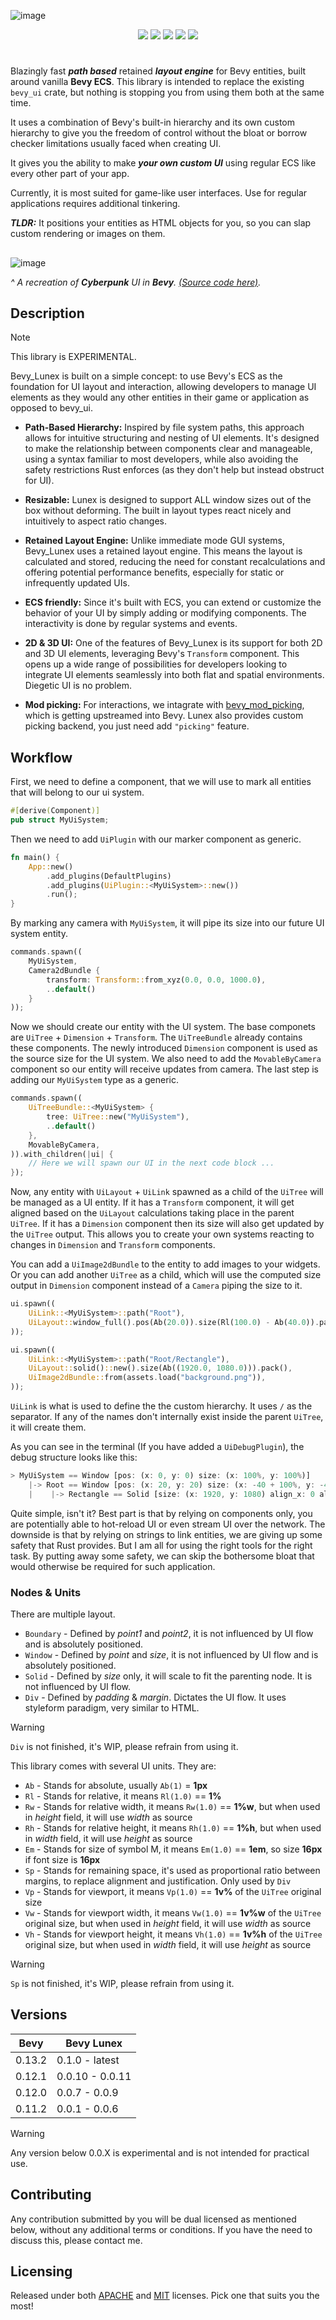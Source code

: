 ![image](promo/bevy_lunex.png)

<div align="center">
  <a href="https://crates.io/crates/bevy_lunex"><img src="https://img.shields.io/crates/v/bevy_lunex?label=version&color=d69039"></a>
  <a href="https://crates.io/crates/bevy"><img src="https://img.shields.io/badge/v0.13.2-white.svg?label=bevy&color=bb86a5"></a>
  <a href="./LICENSE-MIT"><img src="https://img.shields.io/badge/License-Apache/MIT-white.svg?label=license&color=9fcec4"></a>
  <a href="https://deps.rs/crate/bevy_lunex"><img src="https://img.shields.io/badge/check-white.svg?label=deps&color=a0f6b9"></a>
  <a href="https://docs.rs/bevy_lunex"><img src="https://img.shields.io/docsrs/bevy_lunex/latest?color=8df7cb"></a>
</div>

#

Blazingly fast ***path based*** retained ***layout engine*** for Bevy entities, built around vanilla **Bevy ECS**. This library is intended to replace the existing `bevy_ui` crate, but nothing is stopping you from using them both at the same time.

It uses a combination of Bevy's built-in hierarchy and its own custom hierarchy to give you the freedom of control without the bloat or borrow checker limitations usually faced when creating UI.

It gives you the ability to make ***your own custom UI*** using regular ECS like every other part of your app.

Currently, it is most suited for game-like user interfaces. Use for regular applications requires additional tinkering. 

***TLDR:*** It positions your entities as HTML objects for you, so you can slap custom rendering or images on them.

##

![image](promo/image.png)

*^ A recreation of ***Cyberpunk*** UI in ***Bevy***. [(Source code here)](https://github.com/IDEDARY/Bevypunk).*

## Description

> [!NOTE]
> This library is EXPERIMENTAL.

Bevy_Lunex is built on a simple concept: to use Bevy's ECS as the foundation for UI layout and interaction, allowing developers to manage UI elements as they would any other entities in their game or application as opposed to bevy_ui.

* **Path-Based Hierarchy:** Inspired by file system paths, this approach allows for intuitive structuring and nesting of UI elements. It's designed to make the relationship between components clear and manageable, using a syntax familiar to most developers, while also avoiding the safety restrictions Rust enforces (as they don't help but instead obstruct for UI).

* **Resizable:** Lunex is designed to support ALL window sizes out of the box without deforming. The built in layout types react nicely and intuitively to aspect ratio changes.

* **Retained Layout Engine:** Unlike immediate mode GUI systems, Bevy_Lunex uses a retained layout engine. This means the layout is calculated and stored, reducing the need for constant recalculations and offering potential performance benefits, especially for static or infrequently updated UIs.

* **ECS friendly:** Since it's built with ECS, you can extend or customize the behavior of your UI by simply adding or modifying components. The interactivity is done by regular systems and events.

* **2D & 3D UI:** One of the features of Bevy_Lunex is its support for both 2D and 3D UI elements, leveraging Bevy's `Transform` component. This opens up a wide range of possibilities for developers looking to integrate UI elements seamlessly into both flat and spatial environments. Diegetic UI is no problem.

* **Mod picking:** For interactions, we intagrate with [bevy_mod_picking](https://github.com/aevyrie/bevy_mod_picking), which is getting upstreamed into Bevy. Lunex also provides custom picking backend, you just need add `"picking"` feature.

## Workflow

First, we need to define a component, that we will use to mark all entities that will belong to our ui system.

```rust
#[derive(Component)]
pub struct MyUiSystem;
```

Then we need to add `UiPlugin` with our marker component as generic.

```rust
fn main() {
    App::new()
        .add_plugins(DefaultPlugins)
        .add_plugins(UiPlugin::<MyUiSystem>::new())
        .run();
}
```

By marking any camera with `MyUiSystem`, it will pipe its size into our future UI system entity.

```rust
commands.spawn((
    MyUiSystem,
    Camera2dBundle {
        transform: Transform::from_xyz(0.0, 0.0, 1000.0),
        ..default()
    }
));
```

Now we should create our entity with the UI system. The base componets are `UiTree` + `Dimension` + `Transform`. The `UiTreeBundle` already contains these components. The newly introduced `Dimension` component is used as the source size for the UI system. We also need to add the `MovableByCamera` component so our entity will receive updates from camera. The last step is adding our `MyUiSystem` type as a generic.

```rust
commands.spawn((
    UiTreeBundle::<MyUiSystem> {
        tree: UiTree::new("MyUiSystem"),
        ..default()
    },
    MovableByCamera,
)).with_children(|ui| {
    // Here we will spawn our UI in the next code block ...
});
```

Now, any entity with `UiLayout` + `UiLink` spawned as a child of the `UiTree` will be managed as a UI entity. If it has a `Transform` component, it will get aligned based on the `UiLayout` calculations taking place in the parent `UiTree`. If it has a `Dimension` component then its size will also get updated by the `UiTree` output. This allows you to create your own systems reacting to changes in `Dimension` and `Transform` components.

You can add a `UiImage2dBundle` to the entity to add images to your widgets. Or you can add another `UiTree` as a child, which will use the computed size output in `Dimension` component instead of a `Camera` piping the size to it.

```rust
ui.spawn((
    UiLink::<MyUiSystem>::path("Root"),
    UiLayout::window_full().pos(Ab(20.0)).size(Rl(100.0) - Ab(40.0)).pack(),
));

ui.spawn((
    UiLink::<MyUiSystem>::path("Root/Rectangle"),
    UiLayout::solid()::new().size(Ab((1920.0, 1080.0))).pack(),
    UiImage2dBundle::from(assets.load("background.png")),
));
```

`UiLink` is what is used to define the the custom hierarchy. It uses `/` as the separator. If any of the names don't internally exist inside the parent `UiTree`, it will create them.

As you can see in the terminal (If you have added a `UiDebugPlugin`), the debug structure looks like this:
```rust
> MyUiSystem == Window [pos: (x: 0, y: 0) size: (x: 100%, y: 100%)]
    |-> Root == Window [pos: (x: 20, y: 20) size: (x: -40 + 100%, y: -40 + 100%)]
    |    |-> Rectangle == Solid [size: (x: 1920, y: 1080) align_x: 0 align_y: 0]
```

Quite simple, isn't it? Best part is that by relying on components only, you are potentially able to hot-reload UI or even stream UI over the network. The downside is that by relying on strings to link entities, we are giving up some safety that Rust provides. But I am all for using the right tools for the right task. By putting away some safety, we can skip the bothersome bloat that would otherwise be required for such application.

### Nodes & Units

There are multiple layout.
* `Boundary` - Defined by _point1_ and _point2_, it is not influenced by UI flow and is absolutely positioned.
* `Window` - Defined by _point_ and _size_, it is not influenced by UI flow and is absolutely positioned.
* `Solid` - Defined by _size_ only, it will scale to fit the parenting node. It is not influenced by UI flow.
* `Div` - Defined by _padding_ & _margin_. Dictates the UI flow. It uses styleform paradigm, very similar to HTML.

> [!WARNING]
> `Div` is not finished, it's WIP, please refrain from using it.

This library comes with several UI units. They are:

* `Ab` - Stands for absolute, usually `Ab(1)` = **1px**
* `Rl` - Stands for relative, it means `Rl(1.0)` == **1%**
* `Rw` - Stands for relative width, it means `Rw(1.0)` == **1%w**, but when used in *height* field, it will use *width* as source
* `Rh` - Stands for relative height, it means `Rh(1.0)` == **1%h**, but when used in *width* field, it will use *height* as source
* `Em` - Stands for size of symbol M, it means `Em(1.0)` == **1em**, so size **16px** if font size is **16px**
* `Sp` - Stands for remaining space, it's used as proportional ratio between margins, to replace alignment and justification. Only used by `Div`
* `Vp` - Stands for viewport, it means `Vp(1.0)` == **1v%** of the `UiTree` original size
* `Vw` - Stands for viewport width, it means `Vw(1.0)` == **1v%w** of the `UiTree` original size, but when used in *height* field, it will use *width* as source
* `Vh` - Stands for viewport height, it means `Vh(1.0)` == **1v%h** of the `UiTree` original size, but when used in *width* field, it will use *height* as source

> [!WARNING]
> `Sp` is not finished, it's WIP, please refrain from using it.

## Versions

|  Bevy  |    Bevy Lunex   |
|--------|-----------------|
| 0.13.2 | 0.1.0 - latest  |
| 0.12.1 | 0.0.10 - 0.0.11 |
| 0.12.0 | 0.0.7 - 0.0.9   |
| 0.11.2 | 0.0.1 - 0.0.6   |

> [!WARNING]
> Any version below 0.0.X is experimental and is not intended for practical use.

## Contributing

Any contribution submitted by you will be dual licensed as mentioned below, without any additional terms or conditions. If you have the need to discuss this, please contact me.

## Licensing

Released under both [APACHE](./LICENSE-APACHE) and [MIT](./LICENSE-MIT) licenses. Pick one that suits you the most!
